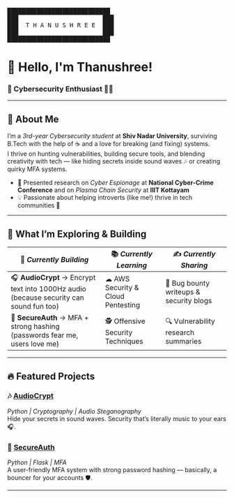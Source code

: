 <p align="center">
<pre>
████████████████████████████
███                       ███
███  T H A N U S H R E E  ███
███                       ███
████████████████████████████
</pre>
</p>


# 👋 Hello, I'm Thanushree!  

### 🚀 Cybersecurity Enthusiast 🕵️‍♀️  

---

## 🌟 About Me  

I’m a *3rd-year Cybersecurity student* at **Shiv Nadar University**, surviving B.Tech with the help of ☕ and a love for breaking (and fixing) systems.  
I thrive on hunting vulnerabilities, building secure tools, and blending creativity with tech — like hiding secrets inside sound waves 🎶 or creating quirky MFA systems.  

- 📝 Presented research on *Cyber Espionage* at **National Cyber-Crime Conference** and on *Plasma Chain Security* at **IIIT Kottayam**  
- 💡 Passionate about helping introverts (like me!) thrive in tech communities 🚀  

---

## 🔭 What I’m Exploring & Building  

| 🚧 *Currently Building*                  | 📚 *Currently Learning*             | ✍ *Currently Sharing*                 |
|------------------------------------------|-------------------------------------|----------------------------------------|
| 🎧 **AudioCrypt** → Encrypt text into 1000Hz audio (because security can sound fun too) | ☁ AWS Security & Cloud Pentesting  | 📖 Bug bounty writeups & security blogs |
| 🔐 **SecureAuth** → MFA + strong hashing (passwords fear me, users love me) | 🕵 Offensive Security Techniques   | 🔍 Vulnerability research summaries     |

---

## 🔥 Featured Projects  

### 🎶 [AudioCrypt](https://github.com/yourusername/audiocrypt)  
*Python | Cryptography | Audio Steganography*  
Hide your secrets in sound waves. Security that’s literally music to your ears 🎧.  

### 🔑 [SecureAuth](https://github.com/yourusername/secureauth)  
*Python | Flask | MFA*  
A user-friendly MFA system with strong password hashing — basically, a bouncer for your accounts 🛡️.  

---
